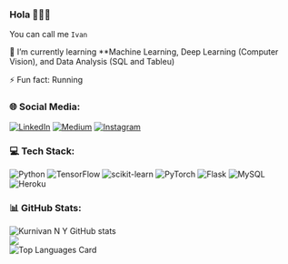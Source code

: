 ### Hola 👋👋👋

You can call me `Ivan`

🌱 I’m currently learning **Machine Learning, Deep Learning (Computer Vision), and Data Analysis (SQL and Tableu)

⚡ Fun fact: Running

### 🌐 Social Media:
[![LinkedIn](https://img.shields.io/badge/LinkedIn-%230077B5.svg?logo=linkedin&logoColor=white)](https://www.linkedin.com/in/kurnivan-noer-yusvianto/) 
[![Medium](https://img.shields.io/badge/Medium-12100E?style=for-the-badge&logo=medium&logoColor=white)](https://medium.com/@kurnivannoery)
[![Instagram](https://img.shields.io/badge/Instagram-%23E4405F.svg?logo=Instagram&logoColor=white)](https://www.instagram.com/kurnivan_ny/)

### 💻 Tech Stack:
![Python](https://img.shields.io/badge/python-3670A0?style=for-the-badge&logo=python&logoColor=ffdd54)
![TensorFlow](https://img.shields.io/badge/TensorFlow-%23FF6F00.svg?style=for-the-badge&logo=TensorFlow&logoColor=white)
![scikit-learn](https://img.shields.io/badge/scikit--learn-%23F7931E.svg?style=for-the-badge&logo=scikit-learn&logoColor=white)
![PyTorch](https://img.shields.io/badge/PyTorch-%23EE4C2C.svg?style=for-the-badge&logo=PyTorch&logoColor=white)
![Flask](https://img.shields.io/badge/flask-%23000.svg?style=for-the-badge&logo=flask&logoColor=white)
![MySQL](https://img.shields.io/badge/mysql-%2300f.svg?style=for-the-badge&logo=mysql&logoColor=white)
![Heroku](https://img.shields.io/badge/heroku-%23430098.svg?style=for-the-badge&logo=heroku&logoColor=white)

### 📊 GitHub Stats:

![Kurnivan N Y GitHub stats](https://github-readme-stats.vercel.app/api?username=kurnivan-ny&show_icons=true&theme=prussian)<br/>
![](https://github-readme-streak-stats.herokuapp.com/?user=kurnivan-ny&theme=prussian&hide_border=false)<br/>
![Top Languages Card](https://github-readme-stats.vercel.app/api/top-langs/?username=kurnivan-ny&layout=compact&theme=prussian)


<!--
**kurnivan-ny/kurnivan-ny** is a ✨ _special_ ✨ repository because its `README.md` (this file) appears on your GitHub profile.

Here are some ideas to get you started:

- 🔭 I’m currently working on ...
- 🌱 I’m currently learning ...
- 👯 I’m looking to collaborate on ...
- 🤔 I’m looking for help with ...
- 💬 Ask me about ...
- 📫 How to reach me: ...
- 😄 Pronouns: ...
- ⚡ Fun fact: ...
-->
